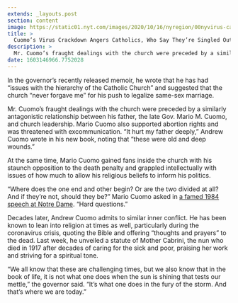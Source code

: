 ```yaml
--- 
extends: _layouts.post 
section: content 
image: https://static01.nyt.com/images/2020/10/16/nyregion/00nyvirus-catholic1/00nyvirus-catholic1-facebookJumbo.jpg 
title: > 
  Cuomo’s Virus Crackdown Angers Catholics, Who Say They’re Singled Out 
description: > 
  Mr. Cuomo’s fraught dealings with the church were preceded by a similarly antagonistic relationship between his father, the late Gov.Mario M. Cuomo, and church leadership.Mario Cuomo also supported abortion rights and was threatened with excommunication.And if they’re not, should they be?” Mario Cuomo asked in a famed 1984 speech at Notre Dame.“It’s what one does in the fury of the storm. 
date: 1603146966.7752028 
--- 
```

<div><p class="css-158dogj evys1bk0">In the governor&#8217;s recently released memoir, he wrote that he has had &#8220;issues with the hierarchy of the Catholic Church&#8221; and suggested that the church &#8220;never forgave me&#8221; for his push to legalize same-sex marriage.</p><p class="css-158dogj evys1bk0">Mr. Cuomo&#8217;s fraught dealings with the church were preceded by a similarly antagonistic relationship between his father, the late Gov. Mario M. Cuomo, and church leadership. Mario Cuomo also supported abortion rights and was threatened with excommunication. &#8220;It hurt my father deeply,&#8221; Andrew Cuomo wrote in his new book, noting that &#8220;these were old and deep wounds.&#8221;</p><p class="css-158dogj evys1bk0">At the same time, Mario Cuomo gained fans inside the church with his staunch opposition to the death penalty and grappled intellectually with issues of how much to allow his religious beliefs to inform his politics.</p><p class="css-158dogj evys1bk0">&#8220;Where does the one end and other begin? Or are the two divided at all? And if they&#8217;re not, should they be?&#8221; Mario Cuomo asked in <a class="css-1g7m0tk" href="http://archives.nd.edu/research/texts/cuomo.htm" title="" rel="noopener noreferrer" target="_blank">a famed 1984 speech at Notre Dame</a>. &#8220;Hard questions.&#8221;</p><p></p><p class="css-158dogj evys1bk0">Decades later, Andrew Cuomo admits to similar inner conflict. He has been known to lean into religion at times as well, particularly during the coronavirus crisis, quoting the Bible and offering &#8220;thoughts and prayers&#8221; to the dead. Last week, he unveiled a statute of Mother Cabrini, the nun who died in 1917 after decades of caring for the sick and poor, praising her work and striving for a spiritual tone.</p><p class="css-158dogj evys1bk0">&#8220;We all know that these are challenging times, but we also know that in the book of life, it is not what one does when the sun is shining that tests our mettle,&#8221; the governor said. &#8220;It&#8217;s what one does in the fury of the storm. And that&#8217;s where we are today.&#8221;</p></div>